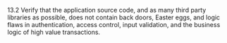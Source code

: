 13.2 Verify that the application source code, and as many third party libraries as possible, does not contain back doors, Easter eggs, and logic flaws in authentication, access control, input validation, and the business logic of high value transactions.